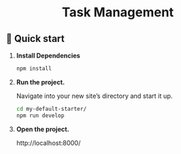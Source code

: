 <h1 align="center">
  Task Management
</h1>

## 🚀 Quick start

1.  **Install Dependencies**

    ```sh
    npm install
    ```
3.  **Run the project.**

    Navigate into your new site’s directory and start it up.

    ```sh
    cd my-default-starter/
    npm run develop
    ```
4.  **Open the project.**

    http://localhost:8000/